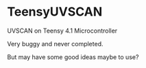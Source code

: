 # TeensyUVSCAN
UVSCAN on Teensy 4.1 Microcontroller

Very buggy and never completed.

But may have some good ideas maybe to use?
